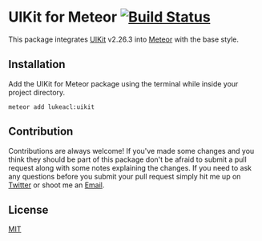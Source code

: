 # UIKit for Meteor [![Build Status](https://travis-ci.org/lukeacl/uikit.svg?branch=master)](https://travis-ci.org/lukeacl/uikit)

This package integrates [UIKit](http://getuikit.com/) v2.26.3 into [Meteor](https://www.meteor.com/) with the base style.

## Installation

Add the UIKit for Meteor package using the terminal while inside your project
directory.

```shell
meteor add lukeacl:uikit
```

## Contribution

Contributions are always welcome! If you've made some changes and you think they
should be part of this package don't be afraid to submit a pull request along
with some notes explaining the changes. If you need to ask any questions before
you submit your pull request simply hit me up on [Twitter](https://twitter.com/lukeacl) or shoot me an [Email](mailto:hello@lukeacl.com).

## License

[MIT](https://en.wikipedia.org/wiki/MIT_License)
